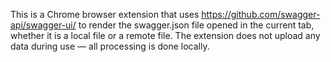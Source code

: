 This is a Chrome browser extension that uses https://github.com/swagger-api/swagger-ui/ to render the swagger.json file opened in the current tab, whether it is a local file or a remote file.
The extension does not upload any data during use — all processing is done locally.

